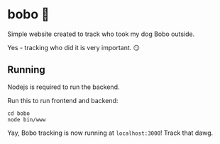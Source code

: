 # bobo 🐶
Simple website created to track who took my dog Bobo outside. 

Yes - tracking who did it is very important. :smirk:

## Running
Nodejs is required to run the backend.

Run this to run frontend and backend:

```shell
cd bobo
node bin/www
```

Yay, Bobo tracking is now running at `localhost:3000`! Track that dawg.
